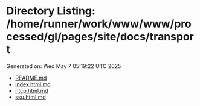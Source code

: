 # Directory Listing: /home/runner/work/www/www/processed/gl/pages/site/docs/transport
Generated on: Wed May  7 05:19:22 UTC 2025

- [README.md](README.md)
- [index.html.md](index.html.md)
- [ntcp.html.md](ntcp.html.md)
- [ssu.html.md](ssu.html.md)
